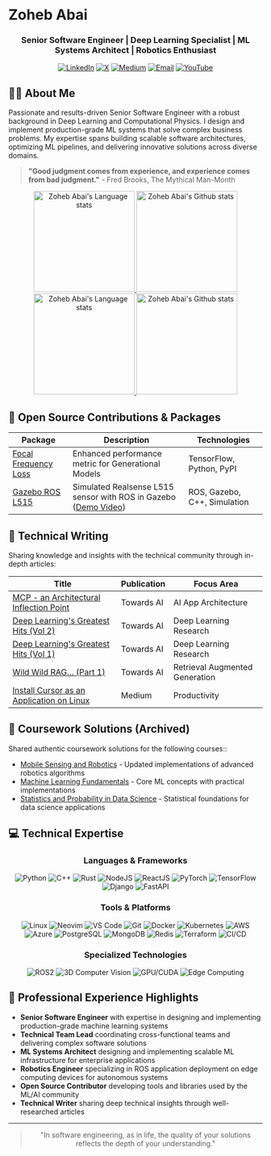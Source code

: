 # Zoheb Abai

<!-- markdownlint-disable MD033 -->
<div align="center">

### Senior Software Engineer | Deep Learning Specialist | ML Systems Architect | Robotics Enthusiast

[![LinkedIn](https://img.shields.io/badge/LinkedIn-Connect-0077B5?style=for-the-badge&logo=linkedin&logoColor=white)](https://www.linkedin.com/in/zohebabai/)
[![X](https://img.shields.io/badge/X-Connect-000000?style=for-the-badge&logo=x&logoColor=white)](https://x.com/zohebabai)
[![Medium](https://img.shields.io/badge/Medium-Follow-40E0D0?style=for-the-badge&logo=medium&logoColor=white)](https://medium.com/@zohebabai)
[![Email](https://img.shields.io/badge/Email-Contact-800080?style=for-the-badge&logo=gmail&logoColor=white)](mailto:zagithub.shallow578@passinbox.com)
[![YouTube](https://img.shields.io/badge/YouTube-Subscribe-FF0000?style=for-the-badge&logo=youtube&logoColor=white)](https://www.youtube.com/channel/UC_yI6oXBH8zIRqxwRT2uu6g)

</div>

## 👨‍💻 About Me

Passionate and results-driven Senior Software Engineer with a robust background in Deep Learning and Computational Physics. I design and implement production-grade ML systems that solve complex business problems. My expertise spans building scalable software architectures, optimizing ML pipelines, and delivering innovative solutions across diverse domains.

> **"Good judgment comes from experience, and experience comes from bad judgment."** - Fred Brooks, The Mythical Man-Month

<!-- Light Mode -->
<div align="center"> 
<a href="https://github.com/anuraghazra/github-readme-stats#gh-light-mode-only">
<img height=200 src="https://github-readme-stats.vercel.app/api/top-langs/?username=zohebabai&layout=compact&langs_count=10&hide=jupyter%20notebook&hide_border=true&role=owner,collaborator&theme=default#gh-light-mode-only" alt="Zoheb Abai's Language stats" />
</a>
<a href="https://github.com/anuraghazra/github-readme-stats#gh-light-mode-only">
<img height=200 src="https://github-readme-stats.vercel.app/api?username=zohebabai&show_icons=true&count_private=true&line_height=28&hide_border=true&card_width=347&include_all_commits=true&role=owner,collaborator&theme=default&hide_rank=true#gh-light-mode-only" alt="Zoheb Abai's Github stats" />
</a>
</div>

<!-- Dark Mode -->
<div align="center"> 
<a href="https://github.com/anuraghazra/github-readme-stats#gh-dark-mode-only">
<img height=200 src="https://github-readme-stats.vercel.app/api/top-langs/?username=zohebabai&layout=compact&langs_count=10&hide=jupyter%20notebook&hide_border=true&role=owner,collaborator&theme=dark&bg_color=000000#gh-dark-mode-only" alt="Zoheb Abai's Language stats" />
</a>
<a href="https://github.com/anuraghazra/github-readme-stats#gh-dark-mode-only">
<img height=200 src="https://github-readme-stats.vercel.app/api?username=zohebabai&show_icons=true&count_private=true&line_height=28&hide_border=true&card_width=347&include_all_commits=true&role=owner,collaborator&theme=dark&bg_color=000000&hide_rank=true#gh-dark-mode-only" alt="Zoheb Abai's Github stats" />
</a>
</div>


## 🔧 Open Source Contributions & Packages

<div>

| Package | Description | Technologies |
|---------|-------------|---------------|
| [Focal Frequency Loss](https://pypi.org/project/tf-focal-frequency-loss/) | Enhanced performance metric for Generational Models | TensorFlow, Python, PyPI |
| [Gazebo ROS L515](https://github.com/ZohebAbai/gazebo_ros_l515) | Simulated Realsense L515 sensor with ROS in Gazebo ([Demo Video](https://youtu.be/KoQNH7YahN8)) | ROS, Gazebo, C++, Simulation |

</div>

## 📝 Technical Writing

Sharing knowledge and insights with the technical community through in-depth articles:

<div>

| Title | Publication | Focus Area |
|-------|-------------|------------|
| [MCP - an Architectural Inflection Point](https://pub.towardsai.net/mcp-an-architectural-inflection-point-6db57d6957d3) | Towards AI | AI App Architecture |
| [Deep Learning's Greatest Hits (Vol 2)](https://medium.com/towards-artificial-intelligence/deep-learnings-greatest-hits-vol-2-ec73f4ca439f) | Towards AI | Deep Learning Research |
| [Deep Learning's Greatest Hits (Vol 1)](https://medium.com/towards-artificial-intelligence/deep-learnings-greatest-hits-1c4e9fce9b84) | Towards AI | Deep Learning Research |
| [Wild Wild RAG… (Part 1)](https://pub.towardsai.net/wild-wild-rag-part-1-42848c907499) | Towards AI | Retrieval Augmented Generation |
| [Install Cursor as an Application on Linux](https://medium.com/@zohebabai/install-cursor-ai-as-an-application-on-a-linux-system-b859e7d28f5f) | Medium | Productivity |

</div>

## 🧠 Coursework Solutions (Archived)


Shared authentic coursework solutions for the following courses::

* [Mobile Sensing and Robotics](https://github.com/ZohebAbai/mobile_sensing_robotics) - Updated implementations of advanced robotics algorithms
* [Machine Learning Fundamentals](https://github.com/ZohebAbai/DSE220x) - Core ML concepts with practical implementations
* [Statistics and Probability in Data Science](https://github.com/ZohebAbai/DSE210x) - Statistical foundations for data science applications

## 💻 Technical Expertise

<div align="center">

### Languages & Frameworks

![Python](https://img.shields.io/badge/Python-Expert-3776AB?style=flat-square&logo=python&logoColor=white)
![C++](https://img.shields.io/badge/C++-Advanced-00599C?style=flat-square&logo=cplusplus&logoColor=white)
![Rust](https://img.shields.io/badge/Rust-Beginner-000000?style=flat-square&logo=rust&logoColor=white)
![NodeJS](https://img.shields.io/badge/NodeJS-Advanced-339933?style=flat-square&logo=javascript&logoColor=black)
![ReactJS](https://img.shields.io/badge/ReactJS-Intermediate-61DAFB?style=flat-square&logo=react&logoColor=white)
![PyTorch](https://img.shields.io/badge/PyTorch-Expert-EE4C2C?style=flat-square&logo=pytorch&logoColor=white)
![TensorFlow](https://img.shields.io/badge/TensorFlow-Expert-FF6F00?style=flat-square&logo=tensorflow&logoColor=white)
![Django](https://img.shields.io/badge/Django-Advanced-092E20?style=flat-square&logo=django&logoColor=white)
![FastAPI](https://img.shields.io/badge/FastAPI-Advanced-000000?style=flat-square&logo=fastapi&logoColor=white)

### Tools & Platforms

![Linux](https://img.shields.io/badge/Linux-Advanced-007ACC?style=flat-square&logo=linux&logoColor=white)
![Neovim](https://img.shields.io/badge/Neovim-Advanced-808000?style=flat-square&logo=neovim&logoColor=white)
![VS Code](https://img.shields.io/badge/VS_Code-Expert-007ACC?style=flat-square&logo=visualstudio&logoColor=white)
![Git](https://img.shields.io/badge/Git-Expert-F05032?style=flat-square&logo=git&logoColor=white)
![Docker](https://img.shields.io/badge/Docker-Advanced-2496ED?style=flat-square&logo=docker&logoColor=white)
![Kubernetes](https://img.shields.io/badge/Kubernetes-Advanced-326CE5?style=flat-square&logo=kubernetes&logoColor=white)
![AWS](https://img.shields.io/badge/AWS-Advanced-232F3E?style=flat-square&logo=amazonaws&logoColor=white)
![Azure](https://img.shields.io/badge/Azure-Advanced-007ACC?style=flat-square&logo=azure&logoColor=white)
![PostgreSQL](https://img.shields.io/badge/PostgreSQL-Advanced-4479A1?style=flat-square&logo=postgresql&logoColor=white)
![MongoDB](https://img.shields.io/badge/MongoDB-Intermediate-47A248?style=flat-square&logo=mongodb&logoColor=white)
![Redis](https://img.shields.io/badge/Redis-Advanced-DC382D?style=flat-square&logo=redis&logoColor=white)
![Terraform](https://img.shields.io/badge/Terraform-Intermediate-7B42BC?style=flat-square&logo=terraform&logoColor=white)
![CI/CD](https://img.shields.io/badge/CI/CD-Advanced-2088FF?style=flat-square&logo=github-actions&logoColor=white)

### Specialized Technologies

![ROS2](https://img.shields.io/badge/ROS2-Advanced-22314E?style=flat-square&logo=ros&logoColor=white)
![3D Computer Vision](https://img.shields.io/badge/3D_CV-Advanced-007ACC?style=flat-square&logo=open3d&logoColor=white)
![GPU/CUDA](https://img.shields.io/badge/Cuda-Advanced-76B900?style=flat-square&logo=nvidia&logoColor=white)
![Edge Computing](https://img.shields.io/badge/Edge_Deployment-Expert-A22846?style=flat-square&logo=raspberry-pi&logoColor=white)

</div>

## 🚀 Professional Experience Highlights

* **Senior Software Engineer** with expertise in designing and implementing production-grade machine learning systems
* **Technical Team Lead** coordinating cross-functional teams and delivering complex software solutions
* **ML Systems Architect** designing and implementing scalable ML infrastructure for enterprise applications
* **Robotics Engineer** specializing in ROS application deployment on edge computing devices for autonomous systems
* **Open Source Contributor** developing tools and libraries used by the ML/AI community
* **Technical Writer** sharing deep technical insights through well-researched articles

---

<div align="center">
  
> "In software engineering, as in life, the quality of your solutions reflects the depth of your understanding."

</div>
